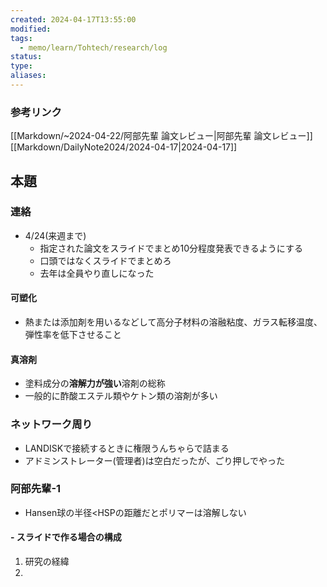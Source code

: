 ```yaml
---
created: 2024-04-17T13:55:00
modified: 
tags:
  - memo/learn/Tohtech/research/log
status: 
type: 
aliases:
---
```

### 参考リンク
[[Markdown/~2024-04-22/阿部先輩 論文レビュー|阿部先輩 論文レビュー]]
[[Markdown/DailyNote2024/2024-04-17|2024-04-17]]


## 本題
### 連絡
- 4/24(来週まで)
	- 指定された論文をスライドでまとめ10分程度発表できるようにする
	- 口頭ではなくスライドでまとめろ
	- 去年は全員やり直しになった
#### 可塑化
- 熱または添加剤を用いるなどして高分子材料の溶融粘度、ガラス転移温度、弾性率を低下させること
#### 真溶剤
- 塗料成分の**溶解力が強い**溶剤の総称
- 一般的に酢酸エステル類やケトン類の溶剤が多い
### ネットワーク周り
- LANDISKで接続するときに権限うんちゃらで詰まる
- アドミンストレーター(管理者)は空白だったが、ごり押しでやった

### 阿部先輩-1

- Hansen球の半径<HSPの距離だとポリマーは溶解しない

#### - スライドで作る場合の構成
1. 研究の経緯
2. 
### 